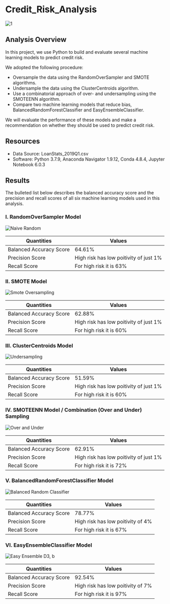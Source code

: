 # Credit_Risk_Analysis
![1](https://user-images.githubusercontent.com/73450637/108589078-9d4fb780-732a-11eb-8d0f-05189dad7199.png)

## Analysis Overview
In this project, we use Python to build and evaluate several machine learning models to predict credit risk.

We adopted the following procedure:

* Oversample the data using the RandomOverSampler and SMOTE algorithms.
* Undersample the data using the ClusterCentroids algorithm.
* Use a combinatorial approach of over- and undersampling using the SMOTEENN algorithm.
* Compare two machine learning models that reduce bias, BalancedRandomForestClassifier and EasyEnsembleClassifier.

We will evaluate the performance of these models and make a recommendation on whether they should be used to predict credit risk.

## Resources

* Data Source: LoanStats_2019Q1.csv
* Software: Python 3.7.9, Anaconda Navigator 1.9.12, Conda 4.8.4, Jupyter Notebook 6.0.3

## Results

The bulleted list below describes the balanced accuracy score and the precision and recall scores of all six machine learning models used in this analysis.

### I. RandomOverSampler Model

![Naive Random](https://user-images.githubusercontent.com/73450637/108589699-a7bf8080-732d-11eb-9bdf-dc030f77a656.png)

| Quantities | Values |
| --- | --- |
| Balanced Accuracy Score | 64.61% |
| Precision Score | High risk has low poitivity of just 1% |
| Recall Score | For high risk it is 63% |


### II. SMOTE Model

![Smote Oversampling](https://user-images.githubusercontent.com/73450637/108589713-b6a63300-732d-11eb-8f3f-acdec92d975d.png)

| Quantities | Values |
| --- | --- |
| Balanced Accuracy Score | 62.88% |
| Precision Score | High risk has low poitivity of just 1% |
| Recall Score | For high risk it is 60% |

### III. ClusterCentroids Model

![Undersampling](https://user-images.githubusercontent.com/73450637/108589715-ba39ba00-732d-11eb-9ce3-3c48ef05f63d.png)

| Quantities | Values |
| --- | --- |
| Balanced Accuracy Score | 51.59% |
| Precision Score | High risk has low poitivity of just 1% |
| Recall Score | For high risk it is 60% |

### IV. SMOTEENN Model / Combination (Over and Under) Sampling

![Over and Under](https://user-images.githubusercontent.com/73450637/108589712-b4dc6f80-732d-11eb-8181-19ad700cc395.png)

| Quantities | Values |
| --- | --- |
| Balanced Accuracy Score | 62.91% |
| Precision Score | High risk has low poitivity of just 1% |
| Recall Score | For high risk it is 72% |

### V. BalancedRandomForestClassifier Model

![Balanced Random Classifier](https://user-images.githubusercontent.com/73450637/108589703-ad1ccb00-732d-11eb-9070-7177e32b2714.png)

| Quantities | Values |
| --- | --- |
| Balanced Accuracy Score | 78.77% |
| Precision Score | High risk has low poitivity of 4% |
| Recall Score | For high risk it is 67% |

### VI. EasyEnsembleClassifier Model

![Easy Ensemble  D3, b](https://user-images.githubusercontent.com/73450637/108589711-b148e880-732d-11eb-9103-dee8b2a02783.png)

| Quantities | Values |
| --- | --- |
| Balanced Accuracy Score | 92.54% |
| Precision Score | High risk has low poitivity of 7% |
| Recall Score | For high risk it is 97% |
